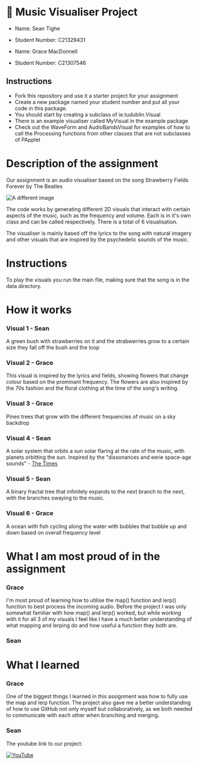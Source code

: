 # 🍓 Music Visualiser Project

- Name: Sean Tighe
- Student Number: C21329431


- Name: Grace MacDonnell
- Student Number: C21307546

## Instructions
- Fork this repository and use it a starter project for your assignment
- Create a new package named your student number and put all your code in this package.
- You should start by creating a subclass of ie.tudublin.Visual
- There is an example visualiser called MyVisual in the example package
- Check out the WaveForm and AudioBandsVisual for examples of how to call the Processing functions from other classes that are not subclasses of PApplet

# Description of the assignment

Our assignment is an audio visualiser based on the song Strawberry Fields Forever by The Beatles

![A different image](https://i.scdn.co/image/ab67616d0000b273692d9189b2bd75525893f0c1)

The code works by generating different 2D visuals that interact with certain aspects of the music, such as the frequency and volume. Each is in it's own class and can be called respectively. There is a total of 6 visualisation.

The visualiser is mainly based off the lyrics to the song with natural imagery and other visuals that are inspired by the psychedelic sounds of the music.

# Instructions

To play the visuals you run the main file, making sure that the song is in the data directory.

# How it works

### Visual 1 - Sean
A green bush with strawberries on it and the strabwerries grow to a certain size they fall off the bush and the loop

### Visual 2 - Grace
This visual is inspired by the lyrics and fields, showing flowers that change colour based on the prominant frequency. The flowers are also inspired by the 70s fashion and the floral clothing at the time of the song's writing.

### Visual 3 - Grace
Pines trees that grow with the different frequencies of music on a sky backdrop

### Visual 4 - Sean
A solar system that orbits a sun solar flaring at the rate of the music, with planets orbitting the sun.
Inspired by the "dissonances and eerie space-age sounds" - [The Times](https://en.wikipedia.org/wiki/Strawberry_Fields_Forever#Critical_reception)

### Visual 5 - Sean
A binary fractal tree that infinitely expands to the next branch to the next, with the branches swaying to the music.

### Visual 6 - Grace
A ocean with fish cycling along the water with bubbles that bubble up and down based on overall frequency level


# What I am most proud of in the assignment

### Grace
I'm most proud of learning how to utilise the map() function and lerp() function to best process the incoming audio. Before the project I was only somewhat familiar with how map() and lerp() worked, but while working with it for all 3 of my visuals I feel like I have a much better understanding of what mapping and lerping do and how useful a function they both are.


### Sean

# What I learned

### Grace
One of the biggest things I learned in this assignment was how to fully use the map and lerp function. The project also gave me a better understanding of how to use GitHub not only myself but collaboratively, as we both needed to communicate with each other when branching and merging.


### Sean

The youtube link to our project:

[![YouTube](http://img.youtube.com/vi/J2kHSSFA4NU/0.jpg)](https://www.youtube.com/watch?v=J2kHSSFA4NU)
